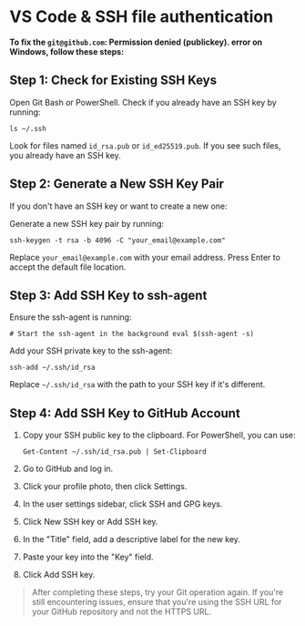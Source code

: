 # VS Code & SSH file authentication

**To fix the `git@github.com`: Permission denied (publickey). error on Windows, follow these steps:**

## Step 1: Check for Existing SSH Keys

Open Git Bash or PowerShell.
Check if you already have an SSH key by running:

`ls ~/.ssh`

Look for files named `id_rsa.pub` or `id_ed25519.pub`. If you see such files, you already have an SSH key.

## Step 2: Generate a New SSH Key Pair

If you don't have an SSH key or want to create a new one:

Generate a new SSH key pair by running:

`ssh-keygen -t rsa -b 4096 -C "your_email@example.com"`

Replace `your_email@example.com` with your email address. Press Enter to accept the default file location.

## Step 3: Add SSH Key to ssh-agent

Ensure the ssh-agent is running:

`# Start the ssh-agent in the background
eval $(ssh-agent -s)`

Add your SSH private key to the ssh-agent:

`ssh-add ~/.ssh/id_rsa`

Replace `~/.ssh/id_rsa` with the path to your SSH key if it's different.

## Step 4: Add SSH Key to GitHub Account

1. Copy your SSH public key to the clipboard. For PowerShell, you can use:

    `Get-Content ~/.ssh/id_rsa.pub | Set-Clipboard`

2. Go to GitHub and log in.
3. Click your profile photo, then click Settings.
4. In the user settings sidebar, click SSH and GPG keys.
5. Click New SSH key or Add SSH key.
6. In the "Title" field, add a descriptive label for the new key.
7. Paste your key into the "Key" field.
8. Click Add SSH key.

> After completing these steps, try your Git operation again. If you're still encountering issues, ensure that you're using the SSH URL for your GitHub repository and not the HTTPS URL.
